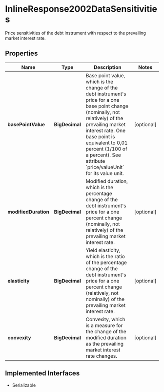 

# InlineResponse2002DataSensitivities

Price sensitivities of the debt instrument with respect to the prevailing market interest rate.

## Properties

Name | Type | Description | Notes
------------ | ------------- | ------------- | -------------
**basePointValue** | **BigDecimal** | Base point value, which is the change of the debt instrument&#39;s price for a one base point change (nominally, not relatively) of the prevailing market interest rate. One base point is equivalent to 0,01 percent (1/100 of a percent). See attribute &#x60;price/valueUnit&#x60; for its value unit. |  [optional]
**modifiedDuration** | **BigDecimal** | Modified duration, which is the percentage change of the debt instrument&#39;s price for a one percent change (nominally, not relatively) of the prevailing market interest rate. |  [optional]
**elasticity** | **BigDecimal** | Yield elasticity, which is the ratio of the percentage change of the debt instrument&#39;s price for a one percent change (relatively, not nominally) of the prevailing market interest rate. |  [optional]
**convexity** | **BigDecimal** | Convexity, which is a measure for the change of the modified duration as the prevailing market interest rate changes. |  [optional]


## Implemented Interfaces

* Serializable


